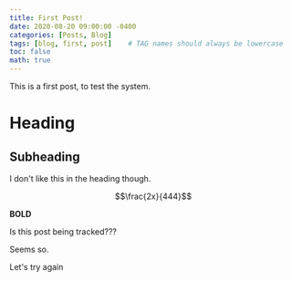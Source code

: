 ```yaml
---
title: First Post!
date: 2020-08-20 09:00:00 -0400
categories: [Posts, Blog]
tags: [blog, first, post]    # TAG names should always be lowercase
toc: false
math: true
---
```


This is a first post, to test the system.

# Heading

## Subheading

I don't like this in the heading though.

$$\frac{2x}{444}$$

**BOLD**

Is this post being tracked???

Seems so.

Let's try again